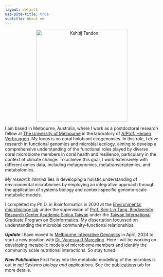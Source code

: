 ```yaml
---
layout: default
use-site-title: true
subtitle: About me
---
```


<p align='center'>
	<img src="/img/kshitijtandon.jpg" alt='Kshitij Tandon' height="300px">
</p>

I am based in Melbourne, Australia, where I work as a postdoctoral research fellow at [The University of Melbourne](https://www.unimelb.edu.au) in the laboratory of [A/Prof. Heroen Verbruggen](https://hverbruggen.github.io//). My focus is on coral holobiont ecogenomics. In this role, I drive research in functional genomics and microbial ecology, aiming to develop a comprehensive understanding of the functional roles played by diverse coral microbiome members in coral health and resilience, particularly in the context of climate change. To achieve this goal, I work extensively with different omics data, including metagenomics, metatranscriptomics, and metabolomics.

*My research interest* lies in developing a holistic understanding of environmental microbiomes by employing an integrative approach through the application of systems biology and context-specific genome-scale metabolic models.

I completed my Ph.D. in Bioinformatics in 2020 at the [Environmental microbiology lab](https://sltang.biodiv.tw/index.php) under the supervision of [Prof. Sen-Lin Tang, Biodiversity Research Center](https://sltang.biodiv.tw),[Academia Sinica,Taiwan](https://www.sinica.edu.tw/en) under the [Taiwan International Graduate Program on Bioinformatics](https://idv.sinica.edu.tw/tigpbio/index.html). My dissertation focussed on understanding the microbial community-functional relationships.

***Update*** I have moved to [Melbourne Integrative Genomics](https://sites.research.unimelb.edu.au/integrative-genomics) in April, 2024 to start a new position with [Dr. Vanessa R Marcelino](https://www.hologenomics.org/). Here I will be working on developing metabolic models of microbiome members and identify the community scale nutritional interactions. So stay tuned.

***New Publication*** First foray into the metabolic modelling of the microbes is out in *npj Systems biology and applications*. See the [publications](https://kshitijtandon.github.io/publications/) tab for more details.